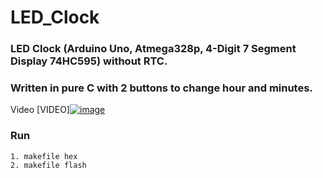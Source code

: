 # LED_Clock
### LED Clock (Arduino Uno, Atmega328p, 4-Digit 7 Segment Display 74HC595) without RTC.

### Written in pure  C with 2 buttons to change hour and minutes.
Video
[VIDEO]<a href="https://youtu.be/AEyMU1UjD8s"><img src="https://thumb.ibb.co/m113dz/image.png" alt="image" border="0"></a>
### Run
``` 
1. makefile hex
2. makefile flash 
```
